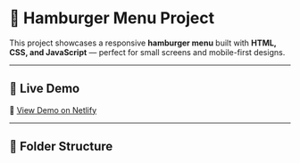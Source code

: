 # 🍔 Hamburger Menu Project

This project showcases a responsive **hamburger menu** built with **HTML, CSS, and JavaScript** — perfect for small screens and mobile-first designs.

---

## 🚀 Live Demo

🔗 [View Demo on Netlify](https://hamburger-menu-sushil.netlify.app/)

---

## 📁 Folder Structure


